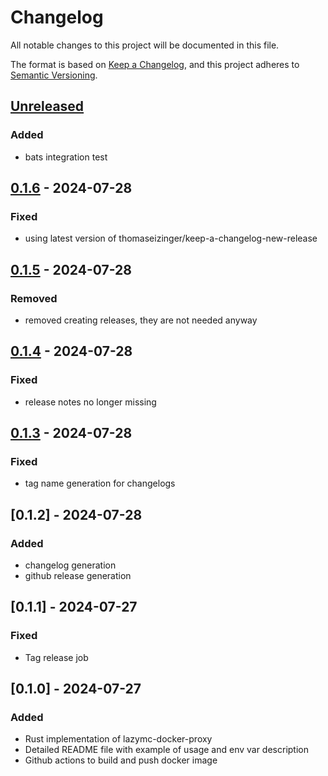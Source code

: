 # Changelog

All notable changes to this project will be documented in this file.

The format is based on [Keep a Changelog](https://keepachangelog.com/en/1.1.0/),
and this project adheres to [Semantic Versioning](https://semver.org/spec/v2.0.0.html).

## [Unreleased]

### Added

- bats integration test

## [0.1.6] - 2024-07-28

### Fixed

- using latest version of thomaseizinger/keep-a-changelog-new-release

## [0.1.5] - 2024-07-28

### Removed

- removed creating releases, they are not needed anyway

## [0.1.4] - 2024-07-28

### Fixed

- release notes no longer missing

## [0.1.3] - 2024-07-28

### Fixed

- tag name generation for changelogs

## [0.1.2] - 2024-07-28

### Added

- changelog generation
- github release generation

## [0.1.1] - 2024-07-27

### Fixed

- Tag release job

## [0.1.0] - 2024-07-27

### Added

- Rust implementation of lazymc-docker-proxy
- Detailed README file with example of usage and env var description
- Github actions to build and push docker image

[unreleased]: https://github.com/joesturge/lazymc-docker-proxy/compare/0.1.6...HEAD
[0.1.6]: https://github.com/joesturge/lazymc-docker-proxy/compare/0.1.5...0.1.6
[0.1.5]: https://github.com/joesturge/lazymc-docker-proxy/compare/0.1.4...0.1.5
[0.1.4]: https://github.com/joesturge/lazymc-docker-proxy/compare/0.1.3...0.1.4
[0.1.3]: https://github.com/joesturge/lazymc-docker-proxy/compare/refs/tags/v0.1.2...0.1.3
[refs/tags/v0.1.2]: https://github.com/joesturge/lazymc-docker-proxy/compare/2f088c883fbe5cb90672e059ba63e1046e1fb252...refs/tags/v0.1.2
